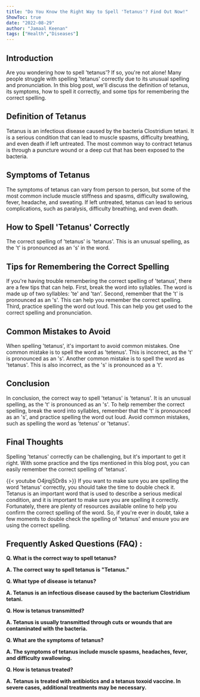 ```yaml
---
title: "Do You Know the Right Way to Spell 'Tetanus'? Find Out Now!"
ShowToc: true 
date: "2022-08-29"
author: "Jamaal Keenan" 
tags: ["Health","Diseases"]
---
```

## Introduction

Are you wondering how to spell 'tetanus'? If so, you're not alone! Many people struggle with spelling 'tetanus' correctly due to its unusual spelling and pronunciation. In this blog post, we'll discuss the definition of tetanus, its symptoms, how to spell it correctly, and some tips for remembering the correct spelling. 

## Definition of Tetanus

Tetanus is an infectious disease caused by the bacteria Clostridium tetani. It is a serious condition that can lead to muscle spasms, difficulty breathing, and even death if left untreated. The most common way to contract tetanus is through a puncture wound or a deep cut that has been exposed to the bacteria. 

## Symptoms of Tetanus

The symptoms of tetanus can vary from person to person, but some of the most common include muscle stiffness and spasms, difficulty swallowing, fever, headache, and sweating. If left untreated, tetanus can lead to serious complications, such as paralysis, difficulty breathing, and even death. 

## How to Spell 'Tetanus' Correctly

The correct spelling of 'tetanus' is 'tetanus'. This is an unusual spelling, as the 't' is pronounced as an 's' in the word. 

## Tips for Remembering the Correct Spelling

If you're having trouble remembering the correct spelling of 'tetanus', there are a few tips that can help. First, break the word into syllables. The word is made up of two syllables: 'te' and 'tan'. Second, remember that the 't' is pronounced as an 's'. This can help you remember the correct spelling. Third, practice spelling the word out loud. This can help you get used to the correct spelling and pronunciation. 

## Common Mistakes to Avoid

When spelling 'tetanus', it's important to avoid common mistakes. One common mistake is to spell the word as 'tetenus'. This is incorrect, as the 't' is pronounced as an 's'. Another common mistake is to spell the word as 'tetanus'. This is also incorrect, as the 's' is pronounced as a 't'. 

## Conclusion

In conclusion, the correct way to spell 'tetanus' is 'tetanus'. It is an unusual spelling, as the 't' is pronounced as an 's'. To help remember the correct spelling, break the word into syllables, remember that the 't' is pronounced as an 's', and practice spelling the word out loud. Avoid common mistakes, such as spelling the word as 'tetenus' or 'tetanus'. 

## Final Thoughts

Spelling 'tetanus' correctly can be challenging, but it's important to get it right. With some practice and the tips mentioned in this blog post, you can easily remember the correct spelling of 'tetanus'.

{{< youtube O4jrqj5Dr8s >}} 
If you want to make sure you are spelling the word 'tetanus' correctly, you should take the time to double check it. Tetanus is an important word that is used to describe a serious medical condition, and it is important to make sure you are spelling it correctly. Fortunately, there are plenty of resources available online to help you confirm the correct spelling of the word. So, if you're ever in doubt, take a few moments to double check the spelling of 'tetanus' and ensure you are using the correct spelling.

## Frequently Asked Questions (FAQ) :
**Q. What is the correct way to spell tetanus?**

**A. The correct way to spell tetanus is "Tetanus."**

**Q. What type of disease is tetanus?**

**A. Tetanus is an infectious disease caused by the bacterium Clostridium tetani.**

**Q. How is tetanus transmitted?**

**A. Tetanus is usually transmitted through cuts or wounds that are contaminated with the bacteria.**

**Q. What are the symptoms of tetanus?**

**A. The symptoms of tetanus include muscle spasms, headaches, fever, and difficulty swallowing.**

**Q. How is tetanus treated?**

**A. Tetanus is treated with antibiotics and a tetanus toxoid vaccine. In severe cases, additional treatments may be necessary.**





